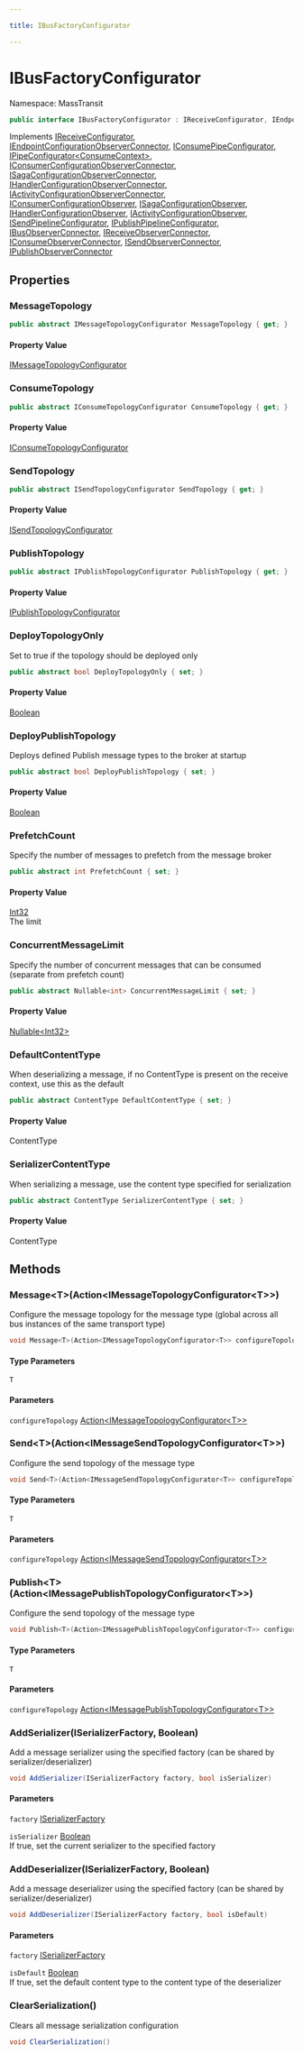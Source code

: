 ```yaml
---

title: IBusFactoryConfigurator

---
```


# IBusFactoryConfigurator

Namespace: MassTransit

```csharp
public interface IBusFactoryConfigurator : IReceiveConfigurator, IEndpointConfigurationObserverConnector, IConsumePipeConfigurator, IPipeConfigurator<ConsumeContext>, IConsumerConfigurationObserverConnector, ISagaConfigurationObserverConnector, IHandlerConfigurationObserverConnector, IActivityConfigurationObserverConnector, IConsumerConfigurationObserver, ISagaConfigurationObserver, IHandlerConfigurationObserver, IActivityConfigurationObserver, ISendPipelineConfigurator, IPublishPipelineConfigurator, IBusObserverConnector, IReceiveObserverConnector, IConsumeObserverConnector, ISendObserverConnector, IPublishObserverConnector
```

Implements [IReceiveConfigurator](../masstransit/ireceiveconfigurator), [IEndpointConfigurationObserverConnector](../masstransit/iendpointconfigurationobserverconnector), [IConsumePipeConfigurator](../masstransit/iconsumepipeconfigurator), [IPipeConfigurator\<ConsumeContext\>](../masstransit/ipipeconfigurator-1), [IConsumerConfigurationObserverConnector](../masstransit/iconsumerconfigurationobserverconnector), [ISagaConfigurationObserverConnector](../masstransit/isagaconfigurationobserverconnector), [IHandlerConfigurationObserverConnector](../masstransit/ihandlerconfigurationobserverconnector), [IActivityConfigurationObserverConnector](../masstransit/iactivityconfigurationobserverconnector), [IConsumerConfigurationObserver](../masstransit/iconsumerconfigurationobserver), [ISagaConfigurationObserver](../masstransit/isagaconfigurationobserver), [IHandlerConfigurationObserver](../masstransit/ihandlerconfigurationobserver), [IActivityConfigurationObserver](../masstransit/iactivityconfigurationobserver), [ISendPipelineConfigurator](../masstransit/isendpipelineconfigurator), [IPublishPipelineConfigurator](../masstransit/ipublishpipelineconfigurator), [IBusObserverConnector](../masstransit/ibusobserverconnector), [IReceiveObserverConnector](../masstransit/ireceiveobserverconnector), [IConsumeObserverConnector](../masstransit/iconsumeobserverconnector), [ISendObserverConnector](../masstransit/isendobserverconnector), [IPublishObserverConnector](../masstransit/ipublishobserverconnector)

## Properties

### **MessageTopology**

```csharp
public abstract IMessageTopologyConfigurator MessageTopology { get; }
```

#### Property Value

[IMessageTopologyConfigurator](../masstransit-configuration/imessagetopologyconfigurator)<br/>

### **ConsumeTopology**

```csharp
public abstract IConsumeTopologyConfigurator ConsumeTopology { get; }
```

#### Property Value

[IConsumeTopologyConfigurator](../masstransit/iconsumetopologyconfigurator)<br/>

### **SendTopology**

```csharp
public abstract ISendTopologyConfigurator SendTopology { get; }
```

#### Property Value

[ISendTopologyConfigurator](../masstransit/isendtopologyconfigurator)<br/>

### **PublishTopology**

```csharp
public abstract IPublishTopologyConfigurator PublishTopology { get; }
```

#### Property Value

[IPublishTopologyConfigurator](../masstransit/ipublishtopologyconfigurator)<br/>

### **DeployTopologyOnly**

Set to true if the topology should be deployed only

```csharp
public abstract bool DeployTopologyOnly { set; }
```

#### Property Value

[Boolean](https://learn.microsoft.com/en-us/dotnet/api/system.boolean)<br/>

### **DeployPublishTopology**

Deploys defined Publish message types to the broker at startup

```csharp
public abstract bool DeployPublishTopology { set; }
```

#### Property Value

[Boolean](https://learn.microsoft.com/en-us/dotnet/api/system.boolean)<br/>

### **PrefetchCount**

Specify the number of messages to prefetch from the message broker

```csharp
public abstract int PrefetchCount { set; }
```

#### Property Value

[Int32](https://learn.microsoft.com/en-us/dotnet/api/system.int32)<br/>
The limit

### **ConcurrentMessageLimit**

Specify the number of concurrent messages that can be consumed (separate from prefetch count)

```csharp
public abstract Nullable<int> ConcurrentMessageLimit { set; }
```

#### Property Value

[Nullable\<Int32\>](https://learn.microsoft.com/en-us/dotnet/api/system.nullable-1)<br/>

### **DefaultContentType**

When deserializing a message, if no ContentType is present on the receive context, use this as the default

```csharp
public abstract ContentType DefaultContentType { set; }
```

#### Property Value

ContentType<br/>

### **SerializerContentType**

When serializing a message, use the content type specified for serialization

```csharp
public abstract ContentType SerializerContentType { set; }
```

#### Property Value

ContentType<br/>

## Methods

### **Message\<T\>(Action\<IMessageTopologyConfigurator\<T\>\>)**

Configure the message topology for the message type (global across all bus instances of the same transport type)

```csharp
void Message<T>(Action<IMessageTopologyConfigurator<T>> configureTopology)
```

#### Type Parameters

`T`<br/>

#### Parameters

`configureTopology` [Action\<IMessageTopologyConfigurator\<T\>\>](https://learn.microsoft.com/en-us/dotnet/api/system.action-1)<br/>

### **Send\<T\>(Action\<IMessageSendTopologyConfigurator\<T\>\>)**

Configure the send topology of the message type

```csharp
void Send<T>(Action<IMessageSendTopologyConfigurator<T>> configureTopology)
```

#### Type Parameters

`T`<br/>

#### Parameters

`configureTopology` [Action\<IMessageSendTopologyConfigurator\<T\>\>](https://learn.microsoft.com/en-us/dotnet/api/system.action-1)<br/>

### **Publish\<T\>(Action\<IMessagePublishTopologyConfigurator\<T\>\>)**

Configure the send topology of the message type

```csharp
void Publish<T>(Action<IMessagePublishTopologyConfigurator<T>> configureTopology)
```

#### Type Parameters

`T`<br/>

#### Parameters

`configureTopology` [Action\<IMessagePublishTopologyConfigurator\<T\>\>](https://learn.microsoft.com/en-us/dotnet/api/system.action-1)<br/>

### **AddSerializer(ISerializerFactory, Boolean)**

Add a message serializer using the specified factory (can be shared by serializer/deserializer)

```csharp
void AddSerializer(ISerializerFactory factory, bool isSerializer)
```

#### Parameters

`factory` [ISerializerFactory](../masstransit/iserializerfactory)<br/>

`isSerializer` [Boolean](https://learn.microsoft.com/en-us/dotnet/api/system.boolean)<br/>
If true, set the current serializer to the specified factory

### **AddDeserializer(ISerializerFactory, Boolean)**

Add a message deserializer using the specified factory (can be shared by serializer/deserializer)

```csharp
void AddDeserializer(ISerializerFactory factory, bool isDefault)
```

#### Parameters

`factory` [ISerializerFactory](../masstransit/iserializerfactory)<br/>

`isDefault` [Boolean](https://learn.microsoft.com/en-us/dotnet/api/system.boolean)<br/>
If true, set the default content type to the content type of the deserializer

### **ClearSerialization()**

Clears all message serialization configuration

```csharp
void ClearSerialization()
```
